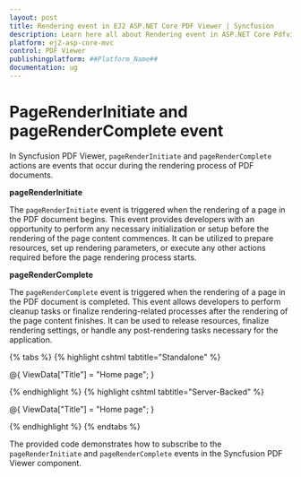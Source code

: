 ```yaml
---
layout: post
title: Rendering event in EJ2 ASP.NET Core PDF Viewer | Syncfusion
description: Learn here all about Rendering event in ASP.NET Core Pdfviewer component of Syncfusion Essential JS 2 and more.
platform: ej2-asp-core-mvc
control: PDF Viewer
publishingplatform: ##Platform_Name##
documentation: ug
---
```


# PageRenderInitiate and pageRenderComplete event

In Syncfusion PDF Viewer, `pageRenderInitiate` and `pageRenderComplete` actions are events that occur during the rendering process of PDF documents. 

**pageRenderInitiate** 

The `pageRenderInitiate` event is triggered when the rendering of a page in the PDF document begins. This event provides developers with an opportunity to perform any necessary initialization or setup before the rendering of the page content commences. It can be utilized to prepare resources, set up rendering parameters, or execute any other actions required before the page rendering process starts.

**pageRenderComplete**

The `pageRenderComplete` event is triggered when the rendering of a page in the PDF document is completed. This event allows developers to perform cleanup tasks or finalize rendering-related processes after the rendering of the page content finishes. It can be used to release resources, finalize rendering settings, or handle any post-rendering tasks necessary for the application.

{% tabs %}
{% highlight cshtml tabtitle="Standalone" %}

@{
    ViewData["Title"] = "Home page";
}

<div class="text-center">
    <ejs-pdfviewer 
        id="pdfviewer" 
        style="height:600px" 
        pageRenderInitiate="pageRenderInitiate"
        pageRenderComplete="pageRenderComplete"
        documentPath="https://cdn.syncfusion.com/content/pdf/pdf-succinctly.pdf">
    </ejs-pdfviewer>
</div>
<script>
pdfviewer.pageRenderInitiate = args => {
   // This method is called when the page rendering starts
    console.log('Rendering of pages started' + args);
};

pdfviewer.pageRenderComplete = args => {
   // This method is called when the page rendering completes
   console.log('Rendering of pages completed' + args);
};
</script>

{% endhighlight %}
{% highlight cshtml tabtitle="Server-Backed" %}

@{
    ViewData["Title"] = "Home page";
}

<div class="text-center">
    <ejs-pdfviewer 
        id="pdfviewer" 
        style="height:600px" 
        serviceUrl="/Index" 
        pageRenderInitiate="pageRenderInitiate"
        pageRenderComplete="pageRenderComplete"
        documentPath="https://cdn.syncfusion.com/content/pdf/pdf-succinctly.pdf">
    </ejs-pdfviewer>
</div>

<script>
pdfviewer.pageRenderInitiate = args => {
   // This method is called when the page rendering starts
    console.log('Rendering of pages started' + args);
};

pdfviewer.pageRenderComplete = args => {
   // This method is called when the page rendering completes
   console.log('Rendering of pages completed' + args);
};
</script>
{% endhighlight %}
{% endtabs %}

The provided code demonstrates how to subscribe to the `pageRenderInitiate` and `pageRenderComplete` events in the Syncfusion PDF Viewer component.
